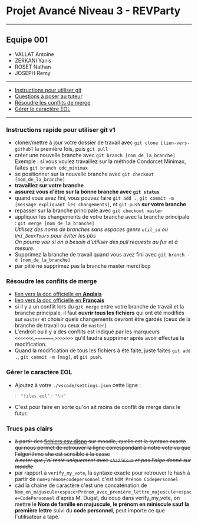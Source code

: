 #  Projet Avancé Niveau 3 - REVParty
---
## Equipe 001
- VALLAT Antoine
- ZERKANI Yanis
- ROSET Nathan
- JOSEPH Remy
---
* [Instructions pour utiliser git](#instructions-rapide-pour-utiliser-git-v1)
* [Questions à poser au tuteur](#trucs-pas-clairs)
* [Résoudre les conflits de merge](#résoudre-les-conflits-de-merge)
* [Gérer le caractère EOL](#gérer-le-caractère-eol)
---
### Instructions rapide pour utiliser git v1

- cloner/mettre à jour votre dossier de travail avec `git clone [lien-vers-github]` la première fois, puis `git pull`
- créer une nouvelle branche avec `git branch [nom_de_la_branche]`
Exemple : si vous voulez travaillez sur la méthode Condorcet Minimax, faites `git branch cdc_minimax`
- se positionner sur la nouvelle branche avec `git checkout [nom_de_la_branche]`
- **travaillez sur votre branche**
- **assurez vous d'être sur la bonne branche avec `git status`**
- quand vous avez fini, vous pouvez faire `git add .`, `git commit -m [message expliquant les changements]`, et `git push` **sur votre branche** 
- repasser sur la branche principale avec `git checkout master`
- appliquer les changements de votre branche avec la branche principale : `git merge [nom_de_la_branche]`<br>
_Utilisez des noms de branches sans espaces genre `util_sd` ou `Uni_DeuxTours` pour éviter les pbs_  
_On pourra voir si on a besoin d'utiliser des pull requests au fur et à mesure._  
- Supprimez la branche de travail quand vous avez fini avec `git branch -d [nom_de_la_branche]`
- par pitié ne supprimez pas la branche master merci bcp



### Résoudre les conflits de merge
- [lien vers la doc officielle en **Anglais**](https://docs.github.com/en/pull-requests/collaborating-with-pull-requests/addressing-merge-conflicts/resolving-a-merge-conflict-using-the-command-line)
- [lien vers la doc officielle en **Français**](https://docs.github.com/fr/pull-requests/collaborating-with-pull-requests/addressing-merge-conflicts/resolving-a-merge-conflict-using-the-command-line)
- si il y a un conflit lors du `git merge` entre votre branche de travail et la branche principale, il faut **ouvrir tous les fichiers** qui ont été modifiés sur `master` et choisir quels changements devront être gardés (ceux de la branche de travail ou ceux de `master`)
- L'endroit ou il y a des conflits est indiqué par les marqueurs `<<<<<<<`,`=======`,`>>>>>>>` qu'il faudra supprimer après avoir effectué la modification.
- Quand la modification de tous les fichiers à été faite, juste faites `git add .`, `git commit -m [msg]`, et `git push`.

### Gérer le caractère EOL
- Ajoutez à votre `./vscode/settings.json` cette ligne : 
> `"files.eol": "\n"`
- C'est pour faire en sorte qu'on ait moins de conflit de merge dans le futur.


### Trucs pas clairs 
- ~~à partir des [fichiers csv dispo](https://moodle.univ-tlse3.fr/mod/folder/view.php?id=407976) sur moodle, quelle est la syntaxe exacte qui nous permet de retrouver la ligne correspondant à notre vote vu que l'algorithme sha est sensible à la casse~~  
~~_à noter que j'ai testé uniquement avec `sha256sum` et pas l'algo donné sur moodle_~~
- par rapport à `verify_my_vote`, la syntaxe exacte pour retrouver le hash à partir de `nom+prénom+codepersonnel` c'est 
`NOM Prénom Codepersonnel`
- càd la chaine de caractère c'est une concaténation de `Nom_en_majuscule+espace+Prénom_avec_première_lettre_majuscule+espace+CodePersonnel` d'après M. Dugat, du coup dans verify_my_vote, on mettre le **Nom de famille en majuscule**, **le prénom en miniscule sauf la première lettre** suivi du **code personnel**, peut importe ce que l'utilisateur a tapé.


